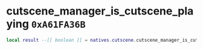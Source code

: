 # cutscene_manager_is_cutscene_playing `0xA61FA36B`

```lua
local result --[[ boolean ]] = natives.cutscene.cutscene_manager_is_cutscene_playing()
```
